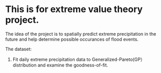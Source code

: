 # This is for extreme value theory project.

The idea of the project is to spatially predict extreme precipitation in the future and help determine possible occurances of flood events.

The dataset:

1. Fit daily extreme precipitation data to Generalized-Pareto(GP） distribution and examine the goodness-of-fit.
